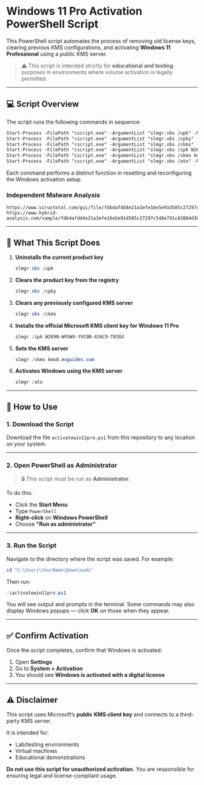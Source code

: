 # Windows 11 Pro Activation PowerShell Script

This PowerShell script automates the process of removing old license keys, clearing previous KMS configurations, and activating **Windows 11 Professional** using a public KMS server.

> ⚠️ This script is intended strictly for **educational and testing** purposes in environments where volume activation is legally permitted.

---

## 💻 Script Overview

The script runs the following commands in sequence:
````markdown
Start-Process -FilePath "cscript.exe" -ArgumentList "slmgr.vbs /upk" -NoNewWindow -Wait
Start-Process -FilePath "cscript.exe" -ArgumentList "slmgr.vbs /cpky" -NoNewWindow -Wait
Start-Process -FilePath "cscript.exe" -ArgumentList "slmgr.vbs /ckms" -NoNewWindow -Wait
Start-Process -FilePath "cscript.exe" -ArgumentList "slmgr.vbs /ipk W269N-WFGWX-YVC9B-4J6C9-T83GX" -NoNewWindow -Wait
Start-Process -FilePath "cscript.exe" -ArgumentList "slmgr.vbs /skms kms8.msguides.com" -NoNewWindow -Wait
Start-Process -FilePath "cscript.exe" -ArgumentList "slmgr.vbs /ato" -NoNewWindow -Wait
````

Each command performs a distinct function in resetting and reconfiguring the Windows activation setup.

### Independent Malware Analysis
    https://www.virustotal.com/gui/file/fdb4afdd4e21a3efe16e5e91d585c27297c548e791c83884d387538c947f064e
    https://www.hybrid-analysis.com/sample/fdb4afdd4e21a3efe16e5e91d585c27297c548e791c83884d387538c947f064e
---

## 🧰 What This Script Does

1. **Uninstalls the current product key**

   ```powershell
   slmgr.vbs /upk
   ```

2. **Clears the product key from the registry**

   ```powershell
   slmgr.vbs /cpky
   ```

3. **Clears any previously configured KMS server**

   ```powershell
   slmgr.vbs /ckms
   ```

4. **Installs the official Microsoft KMS client key for Windows 11 Pro**

   ```powershell
   slmgr /ipk W269N-WFGWX-YVC9B-4J6C9-T83GX
   ```

5. **Sets the KMS server**

   ```powershell
   slmgr /skms kms8.msguides.com
   ```

6. **Activates Windows using the KMS server**

   ```powershell
   slmgr /ato
   ```

---

## 🚀 How to Use

### 1. **Download the Script**

Download the file `activatewin11pro.ps1` from this repository to any location on your system.

---

### 2. **Open PowerShell as Administrator**

> 🔒 This script must be run as **Administrator**.

To do this:

* Click the **Start Menu**
* Type `PowerShell`
* **Right-click** on **Windows PowerShell**
* Choose **"Run as administrator"**

---

### 3. **Run the Script**

Navigate to the directory where the script was saved. For example:

```powershell
cd "C:\Users\YourName\Downloads"
```

Then run:

```powershell
.\activatewin11pro.ps1
```

You will see output and prompts in the terminal. Some commands may also display Windows popups — click **OK** on those when they appear.

---

## ✅ Confirm Activation

Once the script completes, confirm that Windows is activated:

1. Open **Settings**
2. Go to **System > Activation**
3. You should see **Windows is activated with a digital license**

---

## ⚠️ Disclaimer

This script uses Microsoft’s **public KMS client key** and connects to a third-party KMS server.

It is intended for:

* Lab/testing environments
* Virtual machines
* Educational demonstrations

**Do not use this script for unauthorized activation.**
You are responsible for ensuring legal and license-compliant usage.

